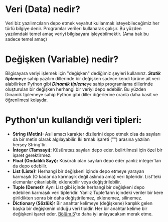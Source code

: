 # Veri (Data) nedir?
Veri biz yazılımcıların depo etmek veyahut kullanmak isteyebileceğimiz her türlü bilgiye denir. Programlar verileri kullanarak çalışır. Bu yüzden yazılımdaki temel amaç veriyi bilgisayara işleyebilmektir. (Ama bak bu sadece temel amaç) 

# Değişken (Variable) nedir?
Bilgisayara veriyi işlemek için "değişken" dediğimiz şeyleri kullanırız. ***Statik tipleme***ye sahip yazılım dillerinde bir değişken sadece kendi türüne ait veri alabilirken Python gibi ***Dinamik tipleme***ye sahip programlama dillerinde oluşturulan bir değişken herhangi bir veriyi depo edebilir. Bu yüzden Dinamik tiplemeye sahip Python gibi diller diğerlerine oranla daha basit ve öğrenilmesi kolaydır.

# **Python**'un kullandığı veri tipleri:
- **String (Metin):** Asıl amacı karakter dizilerini depo etmek olsa da sayıları da bir metin olarak algılayabilir. İki tırnak işareti ("") arasına yazılan herşey String'tir.
- **İnteger (Tamsayı):** Küsüratsız sayıları depo eder. belirtilmesi için özel bir işaret gerektirmez. 
- **Float (Ondalıklı Sayı):** Küsüratı olan sayıları depo eder yanlız integer'ları da depo edebilir.
- **List (Liste):** Herhangi bir değişkeni içinde depo etmeye yarayan karmaşık (O kadar da karmaşık değil aslında ama) veri tipleridir. List'teki elemanlar çıkarılabilir, eklenebilir veya değiştirilebilir.
- **Tuple (Demet):** Aynı List gibi içinde herhangi bir değişkeni depo edebilen karmaşık veri tipleridir. Yanlız Tuple'ların içindeki veriler bir kere girildikten sonra bir daha değiştirilemez, eklenemez, silinemez.
- **Dictionary (Sözlük):** Bir anahtar kelimeye (değişkene) karşılık gelen başka bir değişkenin olduğu veri tipidir. Her bir anahtar kelime bir değişkeni işaret eder. [Bölüm 5](/Dokumanlar/Bolum5.md)'te daha iyi anlayacaksın merak etme.